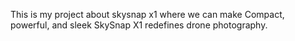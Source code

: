 This is my project about skysnap x1 where we can make Compact, powerful, and sleek SkySnap X1 redefines drone photography.

